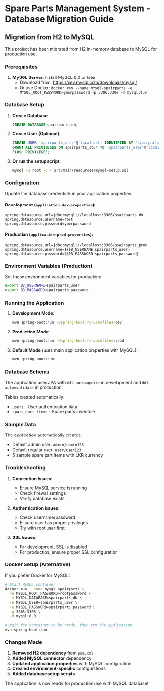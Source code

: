 # Spare Parts Management System - Database Migration Guide

## Migration from H2 to MySQL

This project has been migrated from H2 in-memory database to MySQL for production use.

### Prerequisites

1. **MySQL Server**: Install MySQL 8.0 or later
   - Download from: https://dev.mysql.com/downloads/mysql/
   - Or use Docker: `docker run --name mysql-spairparts -e MYSQL_ROOT_PASSWORD=yourpassword -p 3306:3306 -d mysql:8.0`

### Database Setup

1. **Create Database**:
   ```sql
   CREATE DATABASE spairparts_db;
   ```

2. **Create User (Optional)**:
   ```sql
   CREATE USER 'spairparts_user'@'localhost' IDENTIFIED BY 'spairparts_password';
   GRANT ALL PRIVILEGES ON spairparts_db.* TO 'spairparts_user'@'localhost';
   FLUSH PRIVILEGES;
   ```

3. **Or run the setup script**:
   ```bash
   mysql -u root -p < src/main/resources/mysql-setup.sql
   ```

### Configuration

Update the database credentials in your application properties:

#### Development (`application-dev.properties`):
```properties
spring.datasource.url=jdbc:mysql://localhost:3306/spairparts_db
spring.datasource.username=root
spring.datasource.password=yourpassword
```

#### Production (`application-prod.properties`):
```properties
spring.datasource.url=jdbc:mysql://localhost:3306/spairparts_prod
spring.datasource.username=${DB_USERNAME:spairparts_user}
spring.datasource.password=${DB_PASSWORD:spairparts_password}
```

### Environment Variables (Production)

Set these environment variables for production:
```bash
export DB_USERNAME=spairparts_user
export DB_PASSWORD=spairparts_password
```

### Running the Application

1. **Development Mode**:
   ```bash
   mvn spring-boot:run -Dspring-boot.run.profiles=dev
   ```

2. **Production Mode**:
   ```bash
   mvn spring-boot:run -Dspring-boot.run.profiles=prod
   ```

3. **Default Mode** (uses main application.properties with MySQL):
   ```bash
   mvn spring-boot:run
   ```

### Database Schema

The application uses JPA with `ddl-auto=update` in development and `ddl-auto=validate` in production.

Tables created automatically:
- `users` - User authentication data
- `spare_part_items` - Spare parts inventory

### Sample Data

The application automatically creates:
- Default admin user: `admin/admin123`
- Default regular user: `user/user123`
- 5 sample spare part items with LKR currency

### Troubleshooting

1. **Connection Issues**:
   - Ensure MySQL service is running
   - Check firewall settings
   - Verify database exists

2. **Authentication Issues**:
   - Check username/password
   - Ensure user has proper privileges
   - Try with root user first

3. **SSL Issues**:
   - For development, SSL is disabled
   - For production, ensure proper SSL configuration

### Docker Setup (Alternative)

If you prefer Docker for MySQL:

```bash
# Start MySQL container
docker run --name mysql-spairparts \
  -e MYSQL_ROOT_PASSWORD=rootpassword \
  -e MYSQL_DATABASE=spairparts_db \
  -e MYSQL_USER=spairparts_user \
  -e MYSQL_PASSWORD=spairparts_password \
  -p 3306:3306 \
  -d mysql:8.0

# Wait for container to be ready, then run the application
mvn spring-boot:run
```

### Changes Made

1. **Removed H2 dependency** from `pom.xml`
2. **Added MySQL connector** dependency
3. **Updated application.properties** with MySQL configuration
4. **Created environment-specific** configurations
5. **Added database setup scripts**

The application is now ready for production use with MySQL database!
